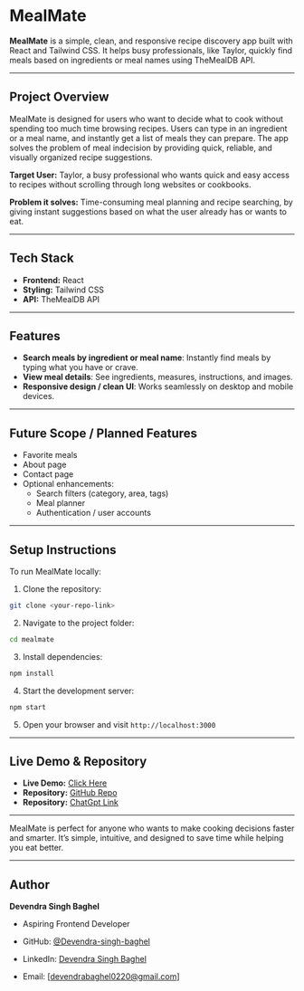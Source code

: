 # MealMate

**MealMate** is a simple, clean, and responsive recipe discovery app built with React and Tailwind CSS. It helps busy professionals, like Taylor, quickly find meals based on ingredients or meal names using TheMealDB API.

---

## Project Overview
MealMate is designed for users who want to decide what to cook without spending too much time browsing recipes. Users can type in an ingredient or a meal name, and instantly get a list of meals they can prepare. The app solves the problem of meal indecision by providing quick, reliable, and visually organized recipe suggestions.

**Target User:** Taylor, a busy professional who wants quick and easy access to recipes without scrolling through long websites or cookbooks.

**Problem it solves:** Time-consuming meal planning and recipe searching, by giving instant suggestions based on what the user already has or wants to eat.

---

## Tech Stack
- **Frontend:** React
- **Styling:** Tailwind CSS
- **API:** TheMealDB API

---

## Features
- **Search meals by ingredient or meal name**: Instantly find meals by typing what you have or crave.
- **View meal details**: See ingredients, measures, instructions, and images.
- **Responsive design / clean UI**: Works seamlessly on desktop and mobile devices.

---

## Future Scope / Planned Features
- Favorite meals
- About page
- Contact page
- Optional enhancements:
  - Search filters (category, area, tags)
  - Meal planner
  - Authentication / user accounts

---

## Setup Instructions
To run MealMate locally:

1. Clone the repository:
```bash
git clone <your-repo-link>
```
2. Navigate to the project folder:
```bash
cd mealmate
```
3. Install dependencies:
```bash
npm install
```
4. Start the development server:
```bash
npm start
```
5. Open your browser and visit `http://localhost:3000`

---

## Live Demo & Repository
- **Live Demo:** [Click Here](https://f8y9k8-5173.csb.app/)
- **Repository:** [GitHub Repo](https://github.com/Devendra-singh-baghel/mealmate)
- **Repository:** [ChatGpt Link](https://chatgpt.com/share/68b05d60-ad7c-8008-ba4f-4c6e1cf8b4e4)

---

MealMate is perfect for anyone who wants to make cooking decisions faster and smarter. It’s simple, intuitive, and designed to save time while helping you eat better.

---

## Author

**Devendra Singh Baghel**
- Aspiring Frontend Developer

- GitHub: [@Devendra-singh-baghel](https://github.com/Devendra-singh-baghel)   
- LinkedIn: [Devendra Singh Baghel](https://linkedin.com/in/devendra-singh-baghel-267023351)
- Email: [devendrabaghel0220@gmail.com]